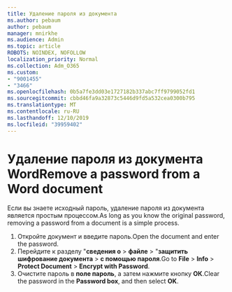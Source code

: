 ```yaml
---
title: Удаление пароля из документа
ms.author: pebaum
author: pebaum
manager: mnirkhe
ms.audience: Admin
ms.topic: article
ROBOTS: NOINDEX, NOFOLLOW
localization_priority: Normal
ms.collection: Adm_O365
ms.custom:
- "9001455"
- "3466"
ms.openlocfilehash: 0b5a7fe3dd03e1727182b337abc7ff9799052fd1
ms.sourcegitcommit: cbbd46fa9a32873c5446d9fd5a532cea0300b795
ms.translationtype: MT
ms.contentlocale: ru-RU
ms.lasthandoff: 12/10/2019
ms.locfileid: "39959402"
---
```

# <a name="remove-a-password-from-a-word-document"></a><span data-ttu-id="947b4-102">Удаление пароля из документа Word</span><span class="sxs-lookup"><span data-stu-id="947b4-102">Remove a password from a Word document</span></span>

<span data-ttu-id="947b4-103">Если вы знаете исходный пароль, удаление пароля из документа является простым процессом.</span><span class="sxs-lookup"><span data-stu-id="947b4-103">As long as you know the original password, removing a password from a document is a simple process.</span></span>

1. <span data-ttu-id="947b4-104">Откройте документ и введите пароль.</span><span class="sxs-lookup"><span data-stu-id="947b4-104">Open the document and enter the password.</span></span>
2. <span data-ttu-id="947b4-105">Перейдите к разделу "**сведения о** >  **файле** > "**защитить шифрование документа** > **с помощью пароля**.</span><span class="sxs-lookup"><span data-stu-id="947b4-105">Go to **File** > **Info** > **Protect Document** > **Encrypt with Password**.</span></span>
3. <span data-ttu-id="947b4-106">Очистите пароль в **поле пароль**, а затем нажмите кнопку **ОК**.</span><span class="sxs-lookup"><span data-stu-id="947b4-106">Clear the password in the **Password box**, and then select **OK**.</span></span>